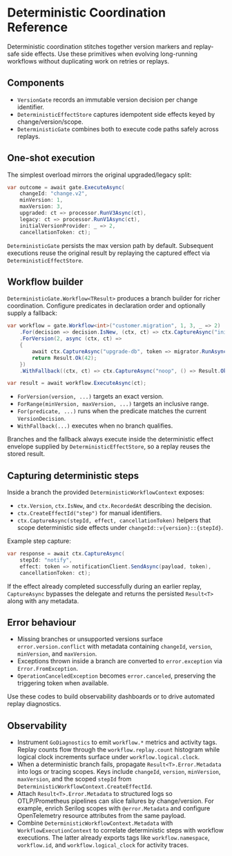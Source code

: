 # Deterministic Coordination Reference

Deterministic coordination stitches together version markers and replay-safe side effects. Use these primitives when evolving long-running workflows without duplicating work on retries or replays.

## Components

- `VersionGate` records an immutable version decision per change identifier.
- `DeterministicEffectStore` captures idempotent side effects keyed by change/version/scope.
- `DeterministicGate` combines both to execute code paths safely across replays.

## One-shot execution

The simplest overload mirrors the original upgraded/legacy split:

```csharp
var outcome = await gate.ExecuteAsync(
    changeId: "change.v2",
    minVersion: 1,
    maxVersion: 3,
    upgraded: ct => processor.RunV3Async(ct),
    legacy: ct => processor.RunV1Async(ct),
    initialVersionProvider: _ => 2,
    cancellationToken: ct);
```

`DeterministicGate` persists the max version path by default. Subsequent executions reuse the original result by replaying the captured effect via `DeterministicEffectStore`.

## Workflow builder

`DeterministicGate.Workflow<TResult>` produces a branch builder for richer coordination. Configure predicates in declaration order and optionally supply a fallback:

```csharp
var workflow = gate.Workflow<int>("customer.migration", 1, 3, _ => 2)
    .For(decision => decision.IsNew, (ctx, ct) => ctx.CaptureAsync("init", _ => Task.FromResult(Result.Ok(0)), ct))
    .ForVersion(2, async (ctx, ct) =>
    {
        await ctx.CaptureAsync("upgrade-db", token => migrator.RunAsync(ctx.Version, token), ct);
        return Result.Ok(42);
    })
    .WithFallback((ctx, ct) => ctx.CaptureAsync("noop", () => Result.Ok(-1), ct));

var result = await workflow.ExecuteAsync(ct);
```

- `ForVersion(version, ...)` targets an exact version.
- `ForRange(minVersion, maxVersion, ...)` targets an inclusive range.
- `For(predicate, ...)` runs when the predicate matches the current `VersionDecision`.
- `WithFallback(...)` executes when no branch qualifies.

Branches and the fallback always execute inside the deterministic effect envelope supplied by `DeterministicEffectStore`, so a replay reuses the stored result.

## Capturing deterministic steps

Inside a branch the provided `DeterministicWorkflowContext` exposes:

- `ctx.Version`, `ctx.IsNew`, and `ctx.RecordedAt` describing the decision.
- `ctx.CreateEffectId("step")` for manual identifiers.
- `ctx.CaptureAsync(stepId, effect, cancellationToken)` helpers that scope deterministic side effects under `changeId::v{version}::{stepId}`.

Example step capture:

```csharp
var response = await ctx.CaptureAsync(
    stepId: "notify",
    effect: token => notificationClient.SendAsync(payload, token),
    cancellationToken: ct);
```

If the effect already completed successfully during an earlier replay, `CaptureAsync` bypasses the delegate and returns the persisted `Result<T>` along with any metadata.

## Error behaviour

- Missing branches or unsupported versions surface `error.version.conflict` with metadata containing `changeId`, `version`, `minVersion`, and `maxVersion`.
- Exceptions thrown inside a branch are converted to `error.exception` via `Error.FromException`.
- `OperationCanceledException` becomes `error.canceled`, preserving the triggering token when available.

Use these codes to build observability dashboards or to drive automated replay diagnostics.

## Observability

- Instrument `GoDiagnostics` to emit `workflow.*` metrics and activity tags. Replay counts flow through the `workflow.replay.count` histogram while logical clock increments surface under `workflow.logical.clock`.
- When a deterministic branch fails, propagate `Result<T>.Error.Metadata` into logs or tracing scopes. Keys include `changeId`, `version`, `minVersion`, `maxVersion`, and the scoped `stepId` from `DeterministicWorkflowContext.CreateEffectId`.
- Attach `Result<T>.Error.Metadata` to structured logs so OTLP/Prometheus pipelines can slice failures by change/version. For example, enrich Serilog scopes with `@error.Metadata` and configure OpenTelemetry resource attributes from the same payload.
- Combine `DeterministicWorkflowContext.Metadata` with `WorkflowExecutionContext` to correlate deterministic steps with workflow executions. The latter already exports tags like `workflow.namespace`, `workflow.id`, and `workflow.logical_clock` for activity traces.
